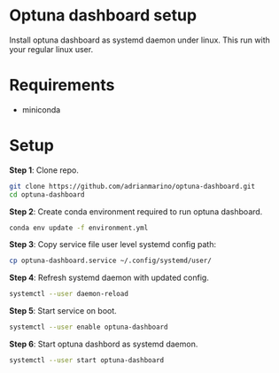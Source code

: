 # Optuna dashboard setup

Install optuna dashboard as systemd daemon under linux. This run with your regular linux user.

# Requirements

* miniconda

# Setup

**Step 1**: Clone repo. 

```bash
git clone https://github.com/adrianmarino/optuna-dashboard.git
cd optuna-dashboard
```

**Step 2**: Create conda environment required to run optuna dashboard.

```bash
conda env update -f environment.yml
```

**Step 3**: Copy service file user level systemd config path:

```bash
cp optuna-dashboard.service ~/.config/systemd/user/
```

**Step 4**: Refresh systemd daemon with updated config.

```bash
systemctl --user daemon-reload
```

**Step 5**: Start service on boot.

```bash
systemctl --user enable optuna-dashboard
```

**Step 6**: Start optuna dashbord as systemd daemon.

```bash
systemctl --user start optuna-dashboard
```
